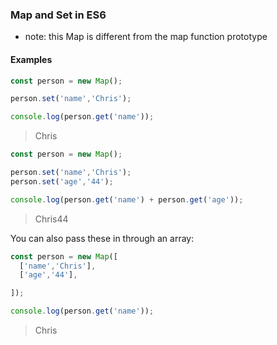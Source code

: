 ### Map and Set in ES6

* note: this Map is different from the map function prototype

#### Examples

```javascript
const person = new Map();

person.set('name','Chris');

console.log(person.get('name'));

```

> Chris  


```javascript
const person = new Map();

person.set('name','Chris');
person.set('age','44');

console.log(person.get('name') + person.get('age'));

```

> Chris44   

You can also pass these in through an array:

```javascript
const person = new Map([
  ['name','Chris'],
  ['age','44'],

]);

console.log(person.get('name'));

```

> Chris  
